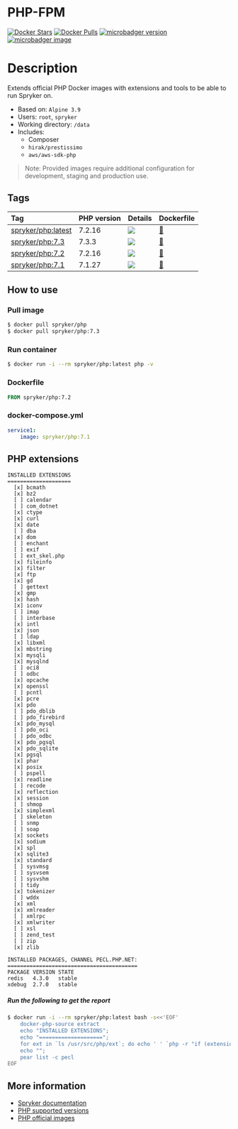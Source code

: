 # PHP-FPM

[![Docker Stars](https://img.shields.io/docker/stars/spryker/php.svg)](https://store.docker.com/community/images/spryker/php)
[![Docker Pulls](https://img.shields.io/docker/pulls/spryker/php.svg)](https://store.docker.com/community/images/spryker/php)
[![microbadger version](https://images.microbadger.com/badges/version/spryker/php.svg)](https://microbadger.com/images/spryker/php "Get your own version badge on microbadger.com")
[![microbadger image](https://images.microbadger.com/badges/image/spryker/php.svg)](https://microbadger.com/images/spryker/php "Get your own image badge on microbadger.com")

# Description

Extends official PHP Docker images with extensions and tools to be able to run Spryker on.

* Based on: `Alpine 3.9`
* Users: `root`, `spryker`
* Working directory: `/data`
* Includes:
  * Composer
  * `hirak/prestissimo`
  * `aws/aws-sdk-php`

> Note: Provided images require additional configuration for development, staging and production use.

## Tags

| Tag     | PHP version     | Details     | Dockerfile     |
| :------------- | :------------- | :------------- | :------------- |
| [spryker/php:latest](https://hub.docker.com/r/spryker/php/tags) | 7.2.16 | [![](https://images.microbadger.com/badges/image/spryker/php:latest.svg)](https://microbadger.com/images/spryker/php "Get your own image badge on microbadger.com") | [:link:](https://github.com/spryker/docker-php/blob/master/7.2/Dockerfile) |
| [spryker/php:7.3](https://hub.docker.com/r/spryker/php/tags)  | 7.3.3 | [![](https://images.microbadger.com/badges/image/spryker/php:7.3.svg)](https://microbadger.com/images/spryker/php "Get your own image badge on microbadger.com") | [:link:](https://github.com/spryker/docker-php/blob/master/7.3/Dockerfile) |
| [spryker/php:7.2](https://hub.docker.com/r/spryker/php/tags)  | 7.2.16 | [![](https://images.microbadger.com/badges/image/spryker/php:7.2.svg)](https://microbadger.com/images/spryker/php "Get your own image badge on microbadger.com") | [:link:](https://github.com/spryker/docker-php/blob/master/7.2/Dockerfile) |
| [spryker/php:7.1](https://hub.docker.com/r/spryker/php/tags)  | 7.1.27 | [![](https://images.microbadger.com/badges/image/spryker/php:7.1.svg)](https://microbadger.com/images/spryker/php "Get your own image badge on microbadger.com") | [:link:](https://github.com/spryker/docker-php/blob/master/7.1/Dockerfile) |


## How to use

### Pull image
```bash
$ docker pull spryker/php
$ docker pull spryker/php:7.3
```

### Run container
```bash
$ docker run -i --rm spryker/php:latest php -v
```

### Dockerfile
```dockerfile
FROM spryker/php:7.2
```

### docker-compose.yml
```yaml
service1:
    image: spryker/php:7.1
```

## PHP extensions

```
INSTALLED EXTENSIONS
====================
  [x] bcmath
  [x] bz2
  [ ] calendar
  [ ] com_dotnet
  [x] ctype
  [x] curl
  [x] date
  [ ] dba
  [x] dom
  [ ] enchant
  [ ] exif
  [ ] ext_skel.php
  [x] fileinfo
  [x] filter
  [x] ftp
  [x] gd
  [ ] gettext
  [x] gmp
  [x] hash
  [x] iconv
  [ ] imap
  [ ] interbase
  [x] intl
  [x] json
  [ ] ldap
  [x] libxml
  [x] mbstring
  [x] mysqli
  [x] mysqlnd
  [ ] oci8
  [ ] odbc
  [x] opcache
  [x] openssl
  [ ] pcntl
  [x] pcre
  [x] pdo
  [ ] pdo_dblib
  [ ] pdo_firebird
  [x] pdo_mysql
  [ ] pdo_oci
  [ ] pdo_odbc
  [x] pdo_pgsql
  [x] pdo_sqlite
  [x] pgsql
  [x] phar
  [x] posix
  [ ] pspell
  [x] readline
  [ ] recode
  [x] reflection
  [x] session
  [ ] shmop
  [x] simplexml
  [ ] skeleton
  [ ] snmp
  [ ] soap
  [x] sockets
  [x] sodium
  [x] spl
  [x] sqlite3
  [x] standard
  [ ] sysvmsg
  [ ] sysvsem
  [ ] sysvshm
  [ ] tidy
  [x] tokenizer
  [ ] wddx
  [x] xml
  [x] xmlreader
  [ ] xmlrpc
  [x] xmlwriter
  [ ] xsl
  [ ] zend_test
  [ ] zip
  [x] zlib

INSTALLED PACKAGES, CHANNEL PECL.PHP.NET:
=========================================
PACKAGE VERSION STATE
redis   4.3.0   stable
xdebug  2.7.0   stable
```
##### Run the following to get the report
```bash
$ docker run -i --rm spryker/php:latest bash -s<<'EOF'
    docker-php-source extract
    echo "INSTALLED EXTENSIONS";
    echo "====================";
    for ext in `ls /usr/src/php/ext`; do echo ' ' `php -r "if (extension_loaded('$ext' !== 'opcache' ? '$ext' : 'Zend OPcache')) { echo '[x] $ext'; } else { echo '[ ] $ext'; }"`; done
    echo "";
    pear list -c pecl
EOF
```

## More information
* [Spryker documentation](https://documentation.spryker.com)
* [PHP supported versions](http://php.net/supported-versions.php)
* [PHP official images](https://github.com/docker-library/php)
